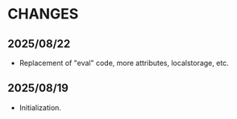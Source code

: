 # CHANGES

## 2025/08/22

- Replacement of "eval" code, more attributes, localstorage, etc.


## 2025/08/19

- Initialization.

